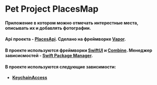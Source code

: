 # ****Pet Project PlacesMap****

#### Приложение в котором можно отмечать интерестные места, описывать их и добавлять фотографии.

#### Api проекта - **[PlacesApi](https://github.com/Fa1zer/PlacesAPI)**. Сделано на фреймворке **[Vapor](https://github.com/vapor/vapor)**.

#### В проекте используются фреймворки **[SwiftUI](https://developer.apple.com/xcode/swiftui/)** и **[Combine](https://developer.apple.com/documentation/combine)**. Менеджер зависисмостей - **[Swift Package Manager](https://github.com/apple/swift-package-manager)**.

#### В проекте используются следующие зависимости:
- **[KeychainAccess](https://github.com/kishikawakatsumi/KeychainAccess)**